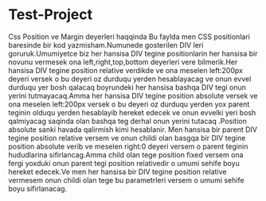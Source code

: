# Test-Project
Css Position ve Margin deyerleri haqqinda
Bu faylda men CSS positionlari baresinde bir kod yazmisham.Numunede gosterilen DIV leri goruruk.Umumiyetce biz her hansisa DIV tegine positionlarin her hansisa bir novunu vermesek ona left,right,top,bottom deyerleri vere bilmerik.Her hansisa DIV tegine position relative verdikde ve ona meselen left:200px deyeri versek o bu deyeri oz durduqu yerden hesablayacag ve onun evvel durduqu yer bosh qalacaq boyrundeki her hansisa bashqa DIV tegi onun yerini tutmayacaq.Amma her hansisa DIV tegine position absolute versek ve ona meselen left:200px versek o bu deyeri oz durduqu yerden yox parent teginin olduqu yerden hesablayib hereket edecek ve onun evvelki yeri bosh qalmiyacag saqinda olan bashqa teg derhal onun yerini tutacaq .Position absolute sanki havada qalirmish kimi hesablanir.
Men hansisa bir parent DIV tegine position relative versem ve onun childi olan basgqa bir DIV tegine position absolute verib ve meselen right:0 deyeri versem o parent teginin hududlarina sifirlancag.Amma child olan tege position fixed versem ona fergi yoxduki onun parent tegi position relativedir o umumi sehife boyu hereket edecek.Ve men her hansisa bir DIV tegine position relative vermesem onun childi olan tege bu parametrleri versem o umumi sehife boyu sifirlanacag.
